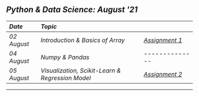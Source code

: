 ## _Python & Data Science: August '21_
| _Date_ | _Topic_ | |
| :----- | :------- | :-------- |
| _02 August_ |  _Introduction & Basics of Array_ | [_Assignment 1_](files/Assignment_1.ipynb) |
| _04 August_ |  _Numpy & Pandas_ | -------------- |
| _05 August_ |  _Visualization, Scikit-Learn & Regression Model_ | [_Assignment 2_](files/Assignment_2.ipynb) |
---
